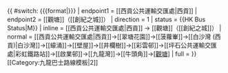 {{ #switch: {{{format|}}}
  | endpoint1 = [[西貢公共運輸交匯處|西貢]]
  | endpoint2 = [[觀塘]]（[[創紀之城]]）
  | direction = 1
  | status = {{HK Bus Status|M}}
  | inline = [[西貢公共運輸交匯處|西貢]] → [[觀塘]]（[[創紀之城]]）
  | normal = [[西貢公共運輸交匯處|西貢]]→[[翠塘花園]]→[[菠蘿輋]]→[[白沙灣 (西貢)|白沙灣]]→[[蠔涌]]→[[壁屋]]→[[井欄樹]]→[[彩雲邨]]→[[坪石公共運輸交匯處|彩虹鐵路站]]→[[啟業邨]]→[[九龍灣]]→[[牛頭角]]→[[觀塘]]([[創紀之城]])
  | full =
}}<noinclude>[[Category:九龍巴士路線模板|2]]</noinclude>